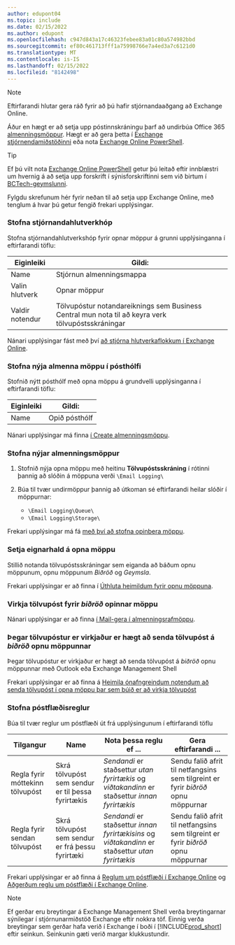 ```yaml
---
author: edupont04
ms.topic: include
ms.date: 02/15/2022
ms.author: edupont
ms.openlocfilehash: c947d843a17c46323febee83a01c80a574982bbd
ms.sourcegitcommit: ef80c461713fff1a75998766e7a4ed3a7c6121d0
ms.translationtype: MT
ms.contentlocale: is-IS
ms.lasthandoff: 02/15/2022
ms.locfileid: "8142498"
---
```

> [!NOTE]
> Eftirfarandi hlutar gera ráð fyrir að þú hafir stjórnandaaðgang að Exchange Online.

Áður en hægt er að setja upp póstinnskráningu þarf að undirbúa Office 365 [almenningsmöppur](/exchange/collaboration-exo/public-folders/public-folders). Hægt er að gera þetta í [Exchange stjórnendamiðstöðinni](/exchange/exchange-admin-center?preserve-view=true) eða nota [Exchange Online PowerShell](/powershell/exchange/exchange-online-powershell?view=exchange-ps&?preserve-view=true).

> [!TIP]
> Ef þú vilt nota [Exchange Online PowerShell](/powershell/exchange/exchange-online-powershell?view=exchange-ps&preserve-view=true) getur þú leitað eftir innblæstri um hvernig á að setja upp forskrift í sýnisforskriftinni sem við birtum í [BCTech-geymslunni](https://github.com/microsoft/BCTech/tree/master/samples/EmailLogging).

Fylgdu skrefunum hér fyrir neðan til að setja upp Exchange Online, með tenglum á hvar þú getur fengið frekari upplýsingar.

### <a name="create-an-admin-role-group"></a>Stofna stjórnandahlutverkhóp

Stofna stjórnandahlutverkshóp fyrir opnar möppur á grunni upplýsinganna í eftirfarandi töflu:

|Eiginleiki        |Gildi:                     |
|----------------|--------------------------|
|Name            |Stjórnun almenningsmappa |
|Valin hlutverk  |Opnar möppur            |
|Valdir notendur  |Tölvupóstur notandareiknings sem Business Central mun nota til að keyra verk tölvupóstsskráningar|

Nánari upplýsingar fást með því [að stjórna hlutverkaflokkum í Exchange Online](/exchange/permissions-exo/role-groups).

### <a name="create-a-new-public-folder-mailbox"></a>Stofna nýja almenna möppu í pósthólfi

Stofnið nýtt pósthólf með opna möppu á grundvelli upplýsinganna í eftirfarandi töflu:

|Eiginleiki        |Gildi:                     |
|----------------|--------------------------|
|Name            |Opið pósthólf            |

Nánari upplýsingar má finna [í Create almenningsmöppu](/exchange/collaboration-exo/public-folders/create-public-folder-mailbox).

### <a name="create-new-public-folders"></a>Stofna nýjar almenningsmöppur

1. Stofnið nýja opna möppu með heitinu **Tölvupóstsskráning** í rótinni þannig að slóðin á möppuna verði `\Email Logging\`
2. Búa til tvær undirmöppur þannig að útkoman sé eftirfarandi heilar slóðir í möppurnar:

    - `\Email Logging\Queue\`
    - `\Email Logging\Storage\`

Frekari upplýsingar má fá [með því að stofna opinbera möppu](/exchange/collaboration-exo/public-folders/create-public-folder).

### <a name="set-public-folder-ownership"></a>Setja eignarhald á opna möppu

Stillið notanda tölvupóstsskráningar sem eiganda að báðum opnu möppunum, opnu möppunum *Biðröð* og *Geymsla*.

Frekari upplýsingar er að finna í [Úthluta heimildum fyrir opnu möppuna](/exchange/collaboration-exo/public-folders/set-up-public-folders#step-3-assign-permissions-to-the-public-folder).

### <a name="mail-enable-the-queue-public-folder"></a>Virkja tölvupóst fyrir *biðröð* opinnar möppu

  Nánari upplýsingar er að finna [í Mail-gera í almenningsrafmöppu](/exchange/collaboration-exo/public-folders/enable-or-disable-mail-for-public-folder).

### <a name="mail-enable-sending-emails-to-the-queue-public-folder"></a>Þegar tölvupóstur er virkjaður er hægt að senda tölvupóst á *biðröð* opnu möppunnar

Þegar tölvupóstur er virkjaður er hægt að senda tölvupóst á *biðröð* opnu möppunnar með Outlook eða Exchange Management Shell

Frekari upplýsingar er að finna á [Heimila ónafngreindum notendum að senda tölvupóst í opna möppu þar sem búið er að virkja tölvupóst](/exchange/collaboration-exo/public-folders/enable-or-disable-mail-for-public-folder#allow-anonymous-users-to-send-email-to-a-mail-enabled-public-folder?preserve-view=true)

### <a name="create-mail-flow-rules"></a>Stofna póstflæðisreglur

Búa til tvær reglur um póstflæði út frá upplýsingunum í eftirfarandi töflu

|Tilgangur  |Name |Nota þessa reglu ef ...             |Gera eftirfarandi ...                          |
|---------|-----|----------------------------------|---------------------------------------------|
|Regla fyrir móttekinn tölvupóst |Skrá tölvupóst sem sendur er til þessa fyrirtækis|*Sendandi* er staðsettur *utan fyrirtækis* og *viðtakandinn* er staðsettur *innan fyrirtækis*|Sendu falið afrit til netfangsins sem tilgreint er fyrir *biðröð* opnu möppurnar|
|Regla fyrir sendan tölvupóst | Skrá tölvupóst sem sendur er frá þessu fyrirtæki |*Sendandi* er staðsettur *innan fyrirtækisins* og *viðtakandinn* er staðsettur *utan fyrirtækis*|Sendu falið afrit til netfangsins sem tilgreint er fyrir *biðröð* opnu möppurnar|

Frekari upplýsingar er að finna á [Reglum um póstflæði í Exchange Online](/exchange/security-and-compliance/mail-flow-rules/manage-mail-flow-rules?preserve-view=true) og [Aðgerðum reglu um póstflæði í Exchange Online](/exchange/security-and-compliance/mail-flow-rules/mail-flow-rule-actions?preserve-view=true).

> [!NOTE]
> Ef gerðar eru breytingar á Exchange Management Shell verða breytingarnar sýnilegar í stjórnunarmiðstöð Exchange eftir nokkra töf. Einnig verða breytingar sem gerðar hafa verið í Exchange í boði í [!INCLUDE[prod_short](prod_short.md)] eftir seinkun. Seinkunin gæti verið margar klukkustundir.
